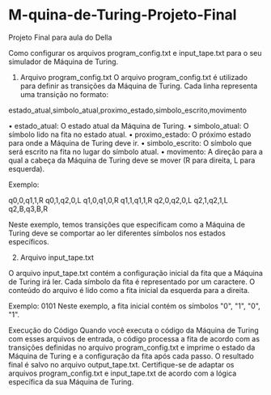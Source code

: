 # M-quina-de-Turing-Projeto-Final
Projeto Final para aula do Della

Como configurar os arquivos program_config.txt e input_tape.txt para o seu simulador de Máquina de Turing.
1. Arquivo program_config.txt
O arquivo program_config.txt é utilizado para definir as transições da Máquina de Turing. Cada linha representa uma transição no formato:

estado_atual,simbolo_atual,proximo_estado,simbolo_escrito,movimento

•	estado_atual: O estado atual da Máquina de Turing.
•	simbolo_atual: O símbolo lido na fita no estado atual.
•	proximo_estado: O próximo estado para onde a Máquina de Turing deve ir.
•	simbolo_escrito: O símbolo que será escrito na fita no lugar do símbolo atual.
•	movimento: A direção para a qual a cabeça da Máquina de Turing deve se mover (R para direita, L para esquerda).

Exemplo:

q0,0,q1,1,R
q0,1,q2,0,L
q1,0,q1,0,R
q1,1,q1,1,R
q2,0,q2,0,L
q2,1,q2,1,L
q2,B,q3,B,R

Neste exemplo, temos transições que especificam como a Máquina de Turing deve se comportar ao ler diferentes símbolos nos estados específicos.

2. Arquivo input_tape.txt

O arquivo input_tape.txt contém a configuração inicial da fita que a Máquina de Turing irá ler. Cada símbolo da fita é representado por um caractere. O conteúdo do arquivo é lido como a fita inicial da esquerda para a direita.

Exemplo:
0101
Neste exemplo, a fita inicial contém os símbolos "0", "1", "0", "1".

Execução do Código
Quando você executa o código da Máquina de Turing com esses arquivos de entrada, o código processa a fita de acordo com as transições definidas no arquivo program_config.txt e imprime o estado da Máquina de Turing e a configuração da fita após cada passo. O resultado final é salvo no arquivo output_tape.txt.
Certifique-se de adaptar os arquivos program_config.txt e input_tape.txt de acordo com a lógica específica da sua Máquina de Turing.
